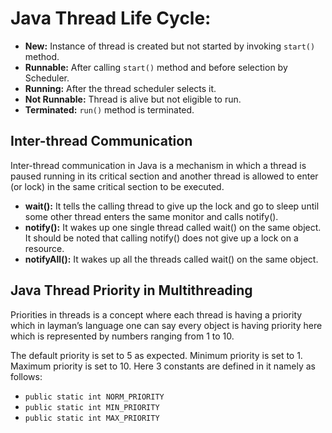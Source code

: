 # Java Thread Life Cycle:

- **New:** Instance of thread is created but not started by invoking `start()` method.
- **Runnable:** After calling `start()` method and before selection by Scheduler.
- **Running:** After the thread scheduler selects it.
- **Not Runnable:** Thread is alive but not eligible to run.
- **Terminated:** `run()` method is terminated.

## Inter-thread Communication

Inter-thread communication in Java is a mechanism in which a thread is paused running in its critical section and another thread is allowed to enter (or lock) in the same critical section to be executed.

- **wait():** It tells the calling thread to give up the lock and go to sleep until some other thread enters the same monitor and calls notify().
- **notify():** It wakes up one single thread called wait() on the same object. It should be noted that calling notify() does not give up a lock on a resource.
- **notifyAll():** It wakes up all the threads called wait() on the same object.

## Java Thread Priority in Multithreading

Priorities in threads is a concept where each thread is having a priority which in layman’s language one can say every object is having priority here which is represented by numbers ranging from 1 to 10. 

The default priority is set to 5 as expected.
Minimum priority is set to 1.
Maximum priority is set to 10.
Here 3 constants are defined in it namely as follows:

- `public static int NORM_PRIORITY`
- `public static int MIN_PRIORITY`
- `public static int MAX_PRIORITY`
